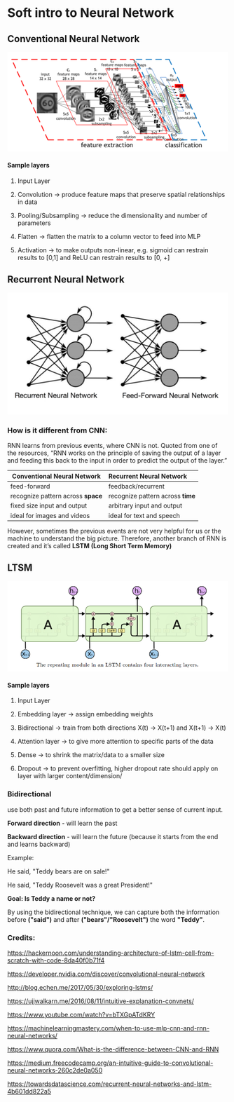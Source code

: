 # Soft intro to Neural Network


## Conventional Neural Network
![conventionalnn](https://github.com/kammybdeng/quora-insincere-question/blob/master/img/convolutional_neural_network.png)

#### Sample layers

1. Input Layer

2. Convolution               →  produce feature maps that preserve spatial relationships in data

3. Pooling/Subsampling    	 →  reduce the dimensionality and number of parameters

4. Flatten				 →  flatten the matrix to a column vector to feed into MLP

5. Activation 			 →  to make outputs non-linear, e.g. sigmoid can restrain results to [0,1] and ReLU can restrain results to [0, +]

## Recurrent Neural Network
![rnn_vs_rrnn](https://github.com/kammybdeng/quora-insincere-question/blob/master/img/rnn_vs_rrnn.png)

### How is it different from CNN:

RNN learns from previous events, where CNN is not. Quoted from one of the resources, “RNN works on the principle of saving the output of a layer and feeding this back to the input in order to predict the output of the layer.”

| Conventional Neural Network        | Recurrent Neural Network
| ---------------------------------  |:-------------------------
| feed-forward                       | feedback/recurrent
| recognize pattern across **space** | recognize pattern across **time**
| fixed size input and output        | arbitrary input and output
| ideal for images and videos        | ideal for text and speech      


However, sometimes the previous events are not very helpful for us or the machine to understand the big picture. Therefore, another branch of RNN is created and it’s called **LSTM (Long Short Term Memory)**

## LTSM
![lstm](https://github.com/kammybdeng/quora-insincere-question/blob/master/img/lstm_model.png)


#### Sample layers

1. Input Layer

2. Embedding layer   →  assign embedding weights

3. Bidirectional     →  train from both directions X(t) -> X(t+1) and X(t+1) -> X(t)

3. Attention layer  →  to give more attention to specific parts of the data

4. Dense           → to shrink the matrix/data to a smaller size

5. Dropout 			   →  to prevent overfitting, higher dropout rate should apply on layer with larger content/dimension/



### Bidirectional
use both past and future information to get a better sense of current input.

**Forward direction** - will learn the past

**Backward direction** - will learn the future (because it starts from the end and learns backward)

Example:

He said, "Teddy bears are on sale!"

He said, "Teddy Roosevelt was a great President!"

**Goal: Is Teddy a name or not?**

By using the bidirectional technique, we can capture both the information before **("said")** and after **("bears"/"Roosevelt")** the word **"Teddy"**.


### Credits:

https://hackernoon.com/understanding-architecture-of-lstm-cell-from-scratch-with-code-8da40f0b71f4

https://developer.nvidia.com/discover/convolutional-neural-network

http://blog.echen.me/2017/05/30/exploring-lstms/

https://ujjwalkarn.me/2016/08/11/intuitive-explanation-convnets/

https://www.youtube.com/watch?v=bTXGpATdKRY

https://machinelearningmastery.com/when-to-use-mlp-cnn-and-rnn-neural-networks/

https://www.quora.com/What-is-the-difference-between-CNN-and-RNN

https://medium.freecodecamp.org/an-intuitive-guide-to-convolutional-neural-networks-260c2de0a050

https://towardsdatascience.com/recurrent-neural-networks-and-lstm-4b601dd822a5
